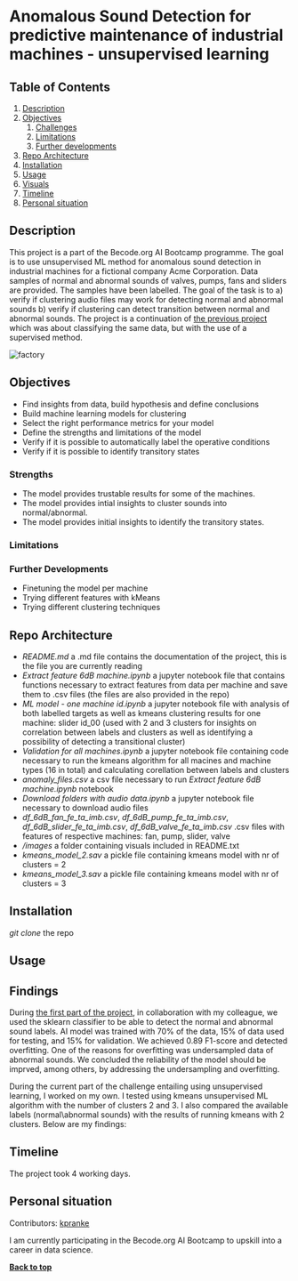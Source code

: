 # Anomalous Sound Detection for predictive maintenance of industrial machines - unsupervised learning

## Table of Contents
1. [Description](#description)
1. [Objectives](#objectives)
	1. [Challenges](#challenges)
	2. [Limitations](#limitations)
	3. [Further developments](#further-developments)
1. [Repo Architecture](#repo-architecture)
1. [Installation](#installation)
1. [Usage](#usage)
1. [Visuals](#visuals)
1. [Timeline](#timeline)
1. [Personal situation](#personal-situation)

## Description
This project is a part of the Becode.org AI Bootcamp programme. The goal is to use unsupervised ML method for anomalous sound detection in industrial machines for a fictional company Acme Corporation. Data samples of normal and abnormal sounds of valves, pumps, fans and sliders are provided. The samples have been labelled. The goal of the task is to a) verify if clustering audio files may work for detecting normal and abnormal sounds b) verify if clustering can detect transition between normal and abnormal sounds. The project is a continuation of [the previous project](https://github.com/kpranke/machine-monitoring-conditions) which was about classifying the same data, but with the use of a supervised method. 

![factory](https://images.unsplash.com/photo-1513828583688-c52646db42da?ixlib=rb-1.2.1&ixid=MnwxMjA3fDB8MHxwaG90by1wYWdlfHx8fGVufDB8fHx8&auto=format&fit=crop&w=2070&q=80)

## Objectives


- Find insights from data, build hypothesis and define conclusions
- Build machine learning models for clustering
- Select the right performance metrics for your model
- Define the strengths and limitations of the model
- Verify if it is possible to automatically label the operative conditions
- Verify if it is possible to identify transitory states

### Strengths

- The model provides trustable results for some of the machines.
- The model provides intial insights to cluster sounds into normal/abnormal.
- The model provides initial insights to identify the transitory states.

### Limitations


### Further Developments

- Finetuning the model per machine
- Trying different features with kMeans
- Trying different clustering techniques

## Repo Architecture

- *README.md* a .md file contains the documentation of the project, this is the file you are currently reading
- *Extract feature 6dB machine.ipynb* a jupyter notebook file that contains functions necessary to extract features from data per machine and save them to .csv files (the files are also provided in the repo)
-  *ML model - one machine id.ipynb* a jupyter notebook file with analysis of both labelled targets as well as kmeans clustering results for one machine: slider id_00 (used with 2 and 3 clusters for insights on correlation between labels and clusters as well as identifying a possibility of detecting a transitional cluster)
-  *Validation for all machines.ipynb* a jupyter notebook file containing code necessary to run the kmeans algorithm for all macines and machine types (16 in total) and calculating corellation between labels and clusters
- *anomaly_files.csv* a csv file necessary to run *Extract feature 6dB machine.ipynb* notebook
- *Download folders with audio data.ipynb* a jupyter notebook file necessary to download audio files
- *df_6dB_fan_fe_ta_imb.csv*, *df_6dB_pump_fe_ta_imb.csv*, *df_6dB_slider_fe_ta_imb.csv*, *df_6dB_valve_fe_ta_imb.csv* .csv files with features of respective machines: fan, pump, slider, valve
- */images* a folder containing visuals included in README.txt
- *kmeans_model_2.sav* a pickle file containing kmeans model with nr of clusters = 2
- *kmeans_model_3.sav* a pickle file containing kmeans model with nr of clusters = 3
## Installation

 *git clone* the repo 


## Usage

## Findings

During [the first part of the project](https://github.com/kpranke/machine-monitoring-conditions), in collaboration with my colleague, we used the sklearn classifier to be able to detect the normal and abnormal sound labels. AI model was trained with 70% of the data, 15% of data used for testing, and 15% for validation. We achieved 0.89 F1-score and detected overfitting. One of the reasons for overfitting was undersampled data of abnormal sounds. We concluded the reliability of the model should be imprved, among others, by addressing the undersampling and overfitting.

During the current part of the challenge entailing using unsupervised learning, I worked on my own. I tested using kmeans unsupervised ML algorithm with the number of clusters 2 and 3. I also compared the available labels (normal\abnormal sounds) with the results of running kmeans with 2 clusters. Below are my findings:




## Timeline

The project took 4 working days.

## Personal situation

Contributors: [kpranke](https://github.com/kpranke)

I am currently participating in the Becode.org AI Bootcamp to upskill into a career in data science.

**[Back to top](#table-of-contents)**
